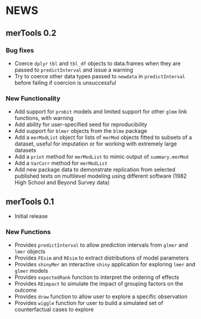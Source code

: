 # NEWS

## merTools 0.2

### Bug fixes

- Coerce `dplyr` `tbl` and `tbl_df` objects to data.frames when they are passed 
to `predictInterval` and issue a warning
- Try to coerce other data types passed to `newdata` in `predictInterval` before 
failing if coercion is unsuccessful

### New Functionality

- Add support for `probit` models and limited support for other `glmm` link functions, with warning
- Add ability for user-specified seed for reproducibility
- Add support for `blmer` objects from the `blme` package
- Add a `merModList` object for lists of `merMod` objects fitted to subsets of a dataset, 
useful for imputation or for working with extremely large datasets
- Add a `print` method for `merModList` to mimic output of `summary.merMod`
- Add a `VarCorr` method for `merModList`
- Add new package data to demonstrate replication from selected published texts 
on multilevel modeling using different software (1982 High School and Beyond Survey data)

## merTools 0.1
- Initial release

### New Functions
- Provides `predictInterval` to allow prediction intervals from `glmer` and `lmer` 
objects
- Provides `FEsim` and `REsim` to extract distributions of model parameters
- Provides `shinyMer` an interactive `shiny` application for exploring `lmer` 
and `glmer` models
- Provides `expectedRank` function to interpret the ordering of effects
- Provides `REimpact` to simulate the impact of grouping factors on the outcome
- Provides `draw` function to allow user to explore a specific observation
- Provides `wiggle` function for user to build a simulated set of counterfactual 
cases to explore
